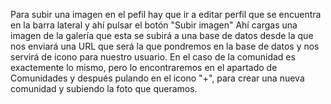 Para subir una imagen en el pefil hay que ir a editar perfil que se encuentra en la barra lateral y ahí  pulsar el botón "Subir imagen"
Ahí cargas una imagen de la galería que esta se subirá a una base de datos desde la que nos enviará una URL que será la que pondremos
en la base de datos y nos servirá de icono para nuestro usuario.
En el caso de la comunidad es exactemente lo mismo, pero lo encontraremos en el apartado de Comunidades y después pulando en el icono 
"+", para crear una nueva comunidad y subiendo la foto que queramos.